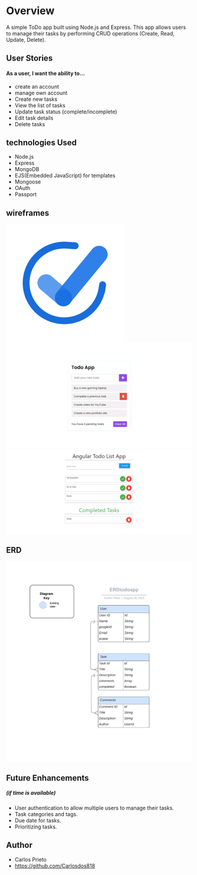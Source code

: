 # Overview

A simple ToDo app built using Node.js and Express. This app allows users to manage their tasks by performing CRUD operations (Create, Read, Update, Delete).

## User Stories
#### As a user, I want the ability to...

- create an account
- manage own account
- Create new tasks
- View the list of tasks
- Update task status (complete/incomplete)
- Edit task details
- Delete tasks





## technologies Used
- Node.js
- Express
- MongoDB
- EJS(Embedded JavaScript) for templates
- Mongoose
- OAuth
- Passport


## wireframes
![layout wireframe](images/logosmall.png)
![layout wireframe](images/wireframe1.png)
![layout wireframe](images/wireframe2.png)

## ERD

![layout wireframe](images/ERDtodoapp.png)

## Future Enhancements 
##### (if time is available)
- User authentication to allow multiple users to manage their tasks.
- Task categories and tags.
- Due date for tasks.
- Prioritizing tasks.


## Author 
- Carlos Prieto
- https://github.com/Carlosdos818
